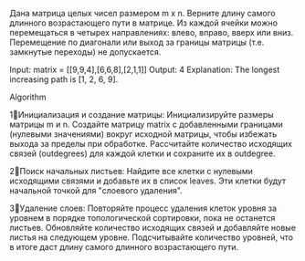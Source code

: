 Дана матрица целых чисел размером m x n. 
Верните длину самого длинного возрастающего пути в матрице.
Из каждой ячейки можно перемещаться в четырех направлениях: 
влево, вправо, вверх или вниз. 
Перемещение по диагонали или выход за границы матрицы (т.е. замкнутые переходы) не допускается.

Input: matrix = [[9,9,4],[6,6,8],[2,1,1]]
Output: 4
Explanation: The longest increasing path is [1, 2, 6, 9].

Algorithm

1⃣Инициализация и создание матрицы:
Инициализируйте размеры матрицы m и n. Создайте матрицу matrix с добавленными границами (нулевыми значениями) вокруг 
исходной матрицы, чтобы избежать выхода за пределы при обработке.
Рассчитайте количество исходящих связей (outdegrees) для каждой клетки и сохраните их в outdegree.

2⃣Поиск начальных листьев:
Найдите все клетки с нулевыми исходящими связями и добавьте их в список leaves. Эти клетки будут начальной точкой для "слоевого удаления".

3⃣Удаление слоев:
Повторяйте процесс удаления клеток уровня за уровнем в порядке топологической сортировки, пока не останется листьев. 
Обновляйте количество исходящих связей и добавляйте новые листья на следующем уровне. Подсчитывайте количество уровней, что в итоге даст длину самого длинного возрастающего пути.

